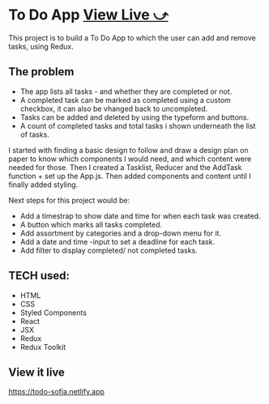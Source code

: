 # To Do App [View Live &#10555;](https://todo-sofia.netlify.app)

This project is to build a To Do App to which the user can add and remove tasks, using Redux.

## The problem

- The app lists all tasks - and whether they are completed or not.
- A completed task can be marked as completed using a custom checkbox, it can also be vhanged back to uncompleted.
- Tasks can be added and deleted by using the typeform and buttons.
- A count of completed tasks and total tasks i shown underneath the list of tasks.

I started with finding a basic design to follow and draw a design plan on paper to know which components I would need, and which content were needed for those. Then I created a Tasklist, Reducer and the AddTask function + set up the App.js. Then added components and content until I finally added styling.

Next steps for this project would be:
- Add a timestrap to show date and time for when each task was created.
- A button which marks all tasks completed.
- Add assortment by categories and a drop-down menu for it.
- Add a date and time -input to set a deadline for each task.
- Add filter to display completed/ not completed tasks.

## TECH used:
- HTML
- CSS
- Styled Components
- React
- JSX
- Redux
- Redux Toolkit
## View it live
https://todo-sofia.netlify.app